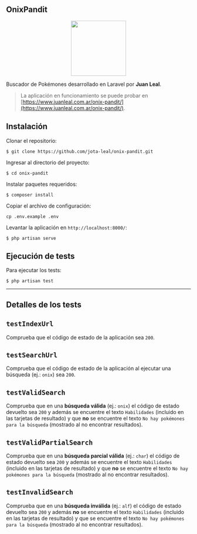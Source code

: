 ## OnixPandit

<p align="center">
    <img src="https://raw.githubusercontent.com/PokeAPI/sprites/master/sprites/pokemon/95.png" width="150">
</p>

Buscador de Pokémones desarrollado en Laravel por **Juan Leal**.

> La aplicación en funcionamiento se puede probar en [https://www.juanleal.com.ar/onix-pandit/](https://www.juanleal.com.ar/onix-pandit/).

## Instalación

Clonar el repositorio:

```shell
$ git clone https://github.com/jota-leal/onix-pandit.git
```

Ingresar al directorio del proyecto:

```shell
$ cd onix-pandit
```

Instalar paquetes requeridos:

```shell
$ composer install
```

Copiar el archivo de configuración:

```shell
cp .env.example .env
```

Levantar la aplicación en `http://localhost:8000/`:

```shell
$ php artisan serve
```

## Ejecución de tests

Para ejecutar los tests:

```shell
$ php artisan test
```

---

## Detalles de los tests

## `testIndexUrl`

Comprueba que el código de estado de la aplicación sea `200`.

## `testSearchUrl`

Comprueba que el código de estado de la aplicación al ejecutar una búsqueda (ej.: `onix`) sea `200`.

## `testValidSearch`

Comprueba que en una **búsqueda válida** (ej.: `onix`) el código de estado devuelto sea `200` y además se encuentre el texto `Habilidades` (incluido en las tarjetas de resultado) y que **no** se encuentre el texto `No hay pokémones para la búsqueda` (mostrado al no encontrar resultados).

## `testValidPartialSearch`

Comprueba que en una **búsqueda parcial válida** (ej.: `char`) el código de estado devuelto sea `200` y además se encuentre el texto `Habilidades` (incluido en las tarjetas de resultado) y que **no** se encuentre el texto `No hay pokémones para la búsqueda` (mostrado al no encontrar resultados).

## `testInvalidSearch`

Comprueba que en una **búsqueda inválida** (ej.: `alf`) el código de estado devuelto sea `200` y además **no** se encuentre el texto `Habilidades` (incluido en las tarjetas de resultado) y que se encuentre el texto `No hay pokémones para la búsqueda` (mostrado al no encontrar resultados).
